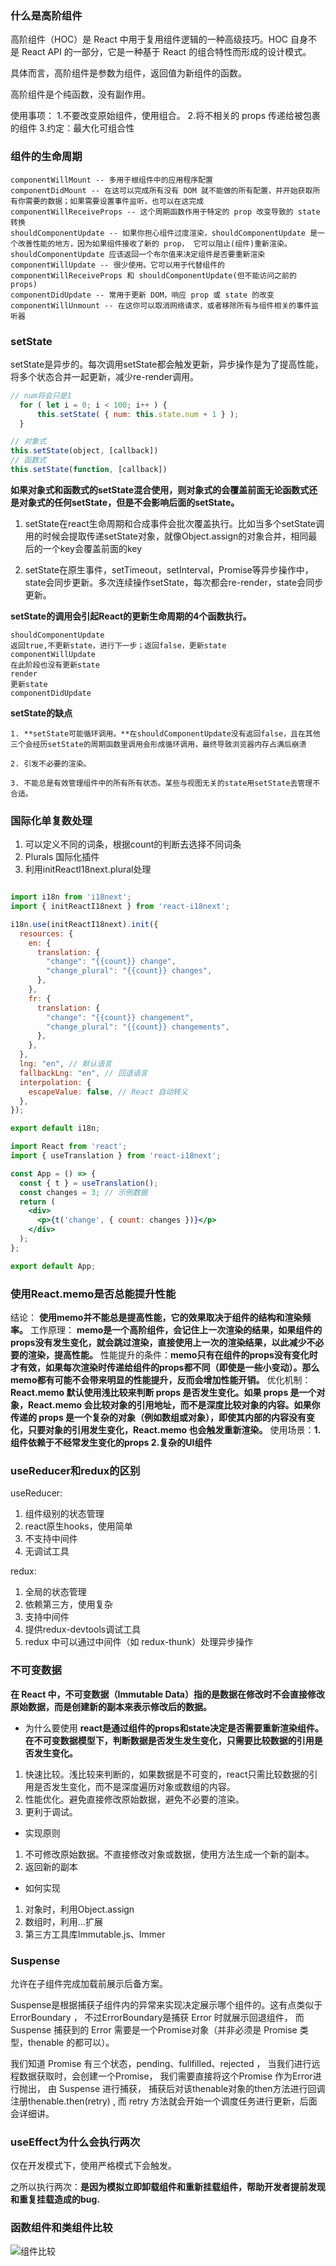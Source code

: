 ### 什么是高阶组件

高阶组件（HOC）是 React 中用于复用组件逻辑的一种高级技巧。HOC 自身不是 React API 的一部分，它是一种基于 React 的组合特性而形成的设计模式。

具体而言，高阶组件是参数为组件，返回值为新组件的函数。


高阶组件是个纯函数，没有副作用。

使用事项：
1.不要改变原始组件，使用组合。
2.将不相关的 props 传递给被包裹的组件
3.约定：最大化可组合性

### 组件的生命周期

    componentWillMount -- 多用于根组件中的应用程序配置
    componentDidMount -- 在这可以完成所有没有 DOM 就不能做的所有配置，并开始获取所有你需要的数据；如果需要设置事件监听，也可以在这完成
    componentWillReceiveProps -- 这个周期函数作用于特定的 prop 改变导致的 state 转换
    shouldComponentUpdate -- 如果你担心组件过度渲染，shouldComponentUpdate 是一个改善性能的地方，因为如果组件接收了新的 prop， 它可以阻止(组件)重新渲染。shouldComponentUpdate 应该返回一个布尔值来决定组件是否要重新渲染
    componentWillUpdate -- 很少使用。它可以用于代替组件的 componentWillReceiveProps 和 shouldComponentUpdate(但不能访问之前的 props)
    componentDidUpdate -- 常用于更新 DOM，响应 prop 或 state 的改变
    componentWillUnmount -- 在这你可以取消网络请求，或者移除所有与组件相关的事件监听器


### setState

  setState是异步的。每次调用setState都会触发更新，异步操作是为了提高性能，将多个状态合并一起更新，减少re-render调用。

  ```js
  // num将会只是1
    for ( let i = 0; i < 100; i++ ) {
        this.setState( { num: this.state.num + 1 } );
    }

  // 对象式
  this.setState(object, [callback])
  // 函数式
  this.setState(function, [callback])
  ```

  
  **如果对象式和函数式的setState混合使用，则对象式的会覆盖前面无论函数式还是对象式的任何setState，但是不会影响后面的setState。**
  
  1. setState在react生命周期和合成事件会批次覆盖执行。比如当多个setState调用的时候会提取传递setState对象，就像Object.assign的对象合并，相同最后的一个key会覆盖前面的key

  2. setState在原生事件，setTimeout，setInterval，Promise等异步操作中，state会同步更新。多次连续操作setState，每次都会re-render，state会同步更新。

  **setState的调用会引起React的更新生命周期的4个函数执行。**

    shouldComponentUpdate
    返回true,不更新state，进行下一步；返回false，更新state
    componentWillUpdate
    在此阶段也没有更新state
    render
    更新state
    componentDidUpdate

   **setState的缺点**

    1. **setState可能循环调用。**在shouldComponentUpdate没有返回false，且在其他三个会经历setState的周期函数里调用会形成循环调用，最终导致浏览器内存占满后崩溃

    2. 引发不必要的渲染。

    3. 不能总是有效管理组件中的所有所有状态。某些与视图无关的state用setState去管理不合适。

### 国际化单复数处理

1. 可以定义不同的词条，根据count的判断去选择不同词条
2. Plurals 国际化插件
3. 利用initReactI18next.plural处理
```js

import i18n from 'i18next';
import { initReactI18next } from 'react-i18next';

i18n.use(initReactI18next).init({
  resources: {
    en: {
      translation: {
        "change": "{{count}} change",
        "change_plural": "{{count}} changes",
      },
    },
    fr: {
      translation: {
        "change": "{{count}} changement",
        "change_plural": "{{count}} changements",
      },
    },
  },
  lng: "en", // 默认语言
  fallbackLng: "en", // 回退语言
  interpolation: {
    escapeValue: false, // React 自动转义
  },
});

export default i18n;

```

```jsx
import React from 'react';
import { useTranslation } from 'react-i18next';

const App = () => {
  const { t } = useTranslation();
  const changes = 3; // 示例数据
  return (
    <div>
      <p>{t('change', { count: changes })}</p>
    </div>
  );
};

export default App;
```


### 使用React.memo是否总能提升性能
 结论： **使用memo并不能总是提高性能，它的效果取决于组件的结构和渲染频率。**
工作原理： **memo是一个高阶组件，会记住上一次渲染的结果，如果组件的props没有发生变化，就会跳过渲染，直接使用上一次的渲染结果，以此减少不必要的渲染，提高性能。**
性能提升的条件：**memo只有在组件的props没有变化时才有效，如果每次渲染时传递给组件的props都不同（即使是一些小变动）。那么memo都有可能不会带来明显的性能提升，反而会增加性能开销。**
优化机制：**React.memo 默认使用浅比较来判断 props 是否发生变化。如果 props 是一个对象，React.memo 会比较对象的引用地址，而不是深度比较对象的内容。如果你传递的 props 是一个复杂的对象（例如数组或对象），即使其内部的内容没有变化，只要对象的引用发生变化，React.memo 也会触发重新渲染。**
使用场景：**1.组件依赖于不经常发生变化的props  2.复杂的UI组件**


### useReducer和redux的区别

useReducer:
1. 组件级别的状态管理
2. react原生hooks，使用简单
3. 不支持中间件
4. 无调试工具


redux: 
1. 全局的状态管理
2. 依赖第三方，使用复杂
3. 支持中间件
4. 提供redux-devtools调试工具
5. redux 中可以通过中间件（如 redux-thunk）处理异步操作

### 不可变数据
**在 React 中，不可变数据（Immutable Data）指的是数据在修改时不会直接修改原始数据，而是创建新的副本来表示修改后的数据。**

- 为什么要使用
**react是通过组件的props和state决定是否需要重新渲染组件。在不可变数据模型下，判断数据是否发生发生变化，只需要比较数据的引用是否发生变化。**
1. 快速比较。浅比较来判断的，如果数据是不可变的，react只需比较数据的引用是否发生变化，而不是深度遍历对象或数组的内容。
2. 性能优化。避免直接修改原始数据，避免不必要的渲染。
3. 更利于调试。


- 实现原则
1. 不可修改原始数据。不直接修改对象或数据，使用方法生成一个新的副本。
2. 返回新的副本

- 如何实现
1. 对象时，利用Object.assign
2. 数组时，利用...扩展
3. 第三方工具库Immutable.js、Immer


### Suspense
<Suspense> 允许在子组件完成加载前展示后备方案。

Suspense是根据捕获子组件内的异常来实现决定展示哪个组件的。这有点类似于ErrorBoundary ，
不过ErrorBoundary是捕获 Error 时就展示回退组件，
而Suspense 捕获到的 Error 需要是一个Promise对象（并非必须是 Promise 类型，thenable 的都可以）。

我们知道 Promise 有三个状态，pending、fullfilled、rejected ，
当我们进行远程数据获取时，会创建一个Promise，
我们需要直接将这个Promise 作为Error进行抛出，
由 Suspense 进行捕获，
捕获后对该thenable对象的then方法进行回调注册thenable.then(retry) ,
而 retry 方法就会开始一个调度任务进行更新，后面会详细讲。


### useEffect为什么会执行两次
仅在开发模式下，使用严格模式下会触发。

之所以执行两次：**是因为模拟立即卸载组件和重新挂载组件，帮助开发者提前发现和重复挂载造成的bug.**


### 函数组件和类组件比较
![组件比较](image.png)